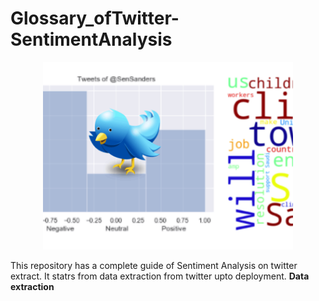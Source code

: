 # Glossary_ofTwitter-SentimentAnalysis


<p align="center">
<img src = "images/tw3.png" width = 400 height=300>
</p>

This repository has a complete guide of Sentiment Analysis on twitter extract. It statrs from data extraction from twitter upto deployment.
**Data extraction**

